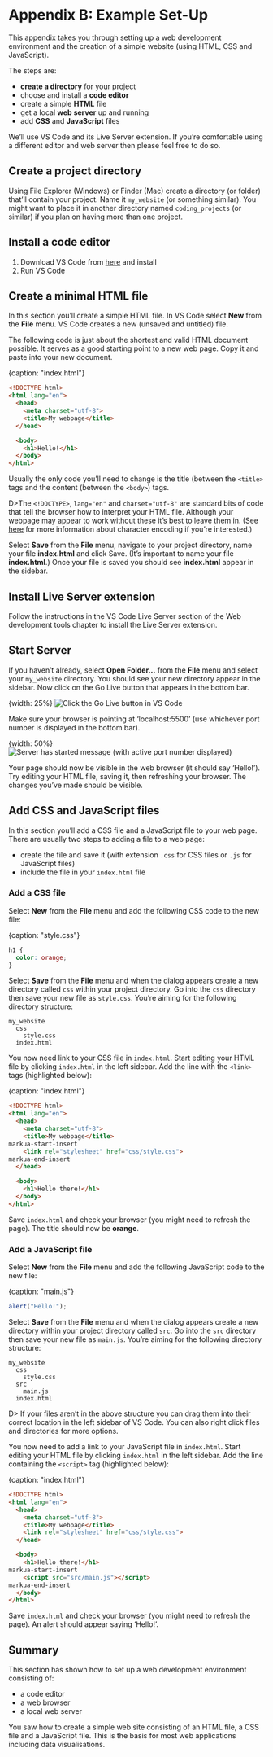 # Appendix B: Example Set-Up

This appendix takes you through setting up a web development environment and the creation of a simple website (using HTML, CSS and JavaScript).

The steps are:

* **create a directory** for your project
* choose and install a **code editor**
* create a simple **HTML** file
* get a local **web server** up and running
* add **CSS** and **JavaScript** files

We’ll use VS Code and its Live Server extension. If you’re comfortable using a different editor and web server then please feel free to do so.

## Create a project directory

Using File Explorer (Windows) or Finder (Mac) create a directory (or folder) that’ll contain your project. Name it `my_website` (or something similar). You might want to place it in another directory named `coding_projects` (or similar) if you plan on having more than one project.

## Install a code editor

1.  Download VS Code from [here](https://code.visualstudio.com/) and install
2.  Run VS Code

## Create a minimal HTML file

In this section you’ll create a simple HTML file. In VS Code select **New** from the **File** menu. VS Code creates a new (unsaved and untitled) file.

The following code is just about the shortest and valid HTML document possible. It serves as a good starting point to a new web page. Copy it and paste into your new document.

{caption: "index.html"}
```html
<!DOCTYPE html>
<html lang="en">
  <head>
    <meta charset="utf-8">
    <title>My webpage</title>
  </head>

  <body>
    <h1>Hello!</h1>
  </body>
</html>
```

Usually the only code you’ll need to change is the title (between the `<title>` tags and the content (between the `<body>`) tags.

D>The `<!DOCTYPE>`, `lang="en"` and `charset="utf-8"` are standard bits of code that tell the browser how to interpret your HTML file. Although your webpage may appear to work without these it’s best to leave them in. (See [here](https://www.w3.org/International/questions/qa-what-is-encoding) for more information about character encoding if you’re interested.)

Select **Save** from the **File** menu, navigate to your project directory, name your file **index.html** and click Save. (It’s important to name your file **index.html**.) Once your file is saved you should see **index.html** appear in the sidebar.

## Install Live Server extension

Follow the instructions in the VS Code Live Server section of the Web development tools chapter to install the Live Server extension.

## Start Server

If you haven’t already, select **Open Folder…** from the **File** menu and select your `my_website` directory. You should see your new directory appear in the sidebar. Now click on the Go Live button that appears in the bottom bar.

{width: 25%}
![Click the Go Live button in VS Code](4370e16cff63ad219f91a9e76ee5d663.png)

Make sure your browser is pointing at ‘localhost:5500’ (use whichever port number is displayed in the bottom bar).

{width: 50%}
![Server has started message (with active port number displayed)](478e7d3af35aec28e3d86b6d847f6cb0.png)

Your page should now be visible in the web browser (it should say ‘Hello!’). Try editing your HTML file, saving it, then refreshing your browser. The changes you’ve made should be visible.

## Add CSS and JavaScript files

In this section you’ll add a CSS file and a JavaScript file to your web page. There are usually two steps to adding a file to a web page:

* create the file and save it (with extension `.css` for CSS files or `.js` for JavaScript files)
* include the file in your `index.html` file

### Add a CSS file

Select **New** from the **File** menu and add the following CSS code to the new file:

{caption: "style.css"}
```css
h1 {
  color: orange;
}
```

Select **Save** from the **File** menu and when the dialog appears create a new directory called `css` within your project directory. Go into the `css` directory then save your new file as `style.css`. You’re aiming for the following directory structure:

```text
my_website
  css
    style.css
  index.html
```

You now need link to your CSS file in `index.html`. Start editing your HTML file by clicking `index.html` in the left sidebar. Add the line with the `<link>` tags (highlighted below):

{caption: "index.html"}
```html
<!DOCTYPE html>
<html lang="en">
  <head>
    <meta charset="utf-8">
    <title>My webpage</title>
markua-start-insert
    <link rel="stylesheet" href="css/style.css">
markua-end-insert
  </head>

  <body>
    <h1>Hello there!</h1>
  </body>
</html>
```

Save `index.html` and check your browser (you might need to refresh the page). The title should now be **orange**.

### Add a JavaScript file

Select **New** from the **File** menu and add the following JavaScript code to the new file:

{caption: "main.js"}
```js
alert("Hello!");
```

Select **Save** from the **File** menu and when the dialog appears create a new directory within your project directory called `src`. Go into the `src` directory then save your new file as `main.js`. You’re aiming for the following directory structure:

```text
my_website
  css
    style.css
  src
    main.js
  index.html
```

D> If your files aren’t in the above structure you can drag them into their correct location in the left sidebar of VS Code. You can also right click files and directories for more options.

You now need to add a link to your JavaScript file in `index.html`. Start editing your HTML file by clicking `index.html` in the left sidebar. Add the line containing the `<script>` tag (highlighted below):

{caption: "index.html"}
```html
<!DOCTYPE html>
<html lang="en">
  <head>
    <meta charset="utf-8">
    <title>My webpage</title>
    <link rel="stylesheet" href="css/style.css">
  </head>

  <body>
    <h1>Hello there!</h1>
markua-start-insert
    <script src="src/main.js"></script>
markua-end-insert
  </body>
</html>
```

Save `index.html` and check your browser (you might need to refresh the page). An alert should appear saying ‘Hello!’.

## Summary

This section has shown how to set up a web development environment consisting of:

* a code editor
* a web browser
* a local web server

You saw how to create a simple web site consisting of an HTML file, a CSS file and a JavaScript file. This is the basis for most web applications including data visualisations.